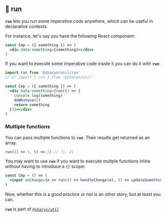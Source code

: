 ## 🌹 run

**`run`** lets you run some imperative code anywhere, which can be useful in declarative contexts.

For instance, let's say you have the following React component:

```jsx
const Cmp = ({ something }) => (
  <div data-something={something}></div>
)
```

If you want to execute some imperative code inside it you can do it with **`run`**:

```jsx
import run from '@sharyn/util/run'
// or import { run } from '@sharyn/util'

const Cmp = ({ something }) => (
  <div data-something={run(() => {
    console.log(something)
    doWhatever()
    return something
  })}></div>
)
```

### Multiple functions

You can pass multiple functions to **`run`**. Their results get returned as an array.

```js
run(() => 1, () => 2) // [1, 2]
```

You may want to use **`run`** if you want to execute multple functions inline without having to introduce a `{}` scope:

```jsx
const Cmp = () => (
  <input onChange={e => run(() => handleChange(e), () => updateSomething())} />
)
```

Now, whether this is a good practice or not is an other story, but at least you can.

**`run`** is part of [`@sharyn/util`](https://github.com/sharynjs/sharyn-util/blob/master/README.md)
